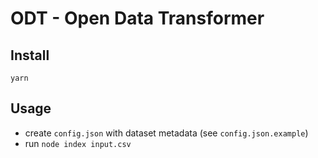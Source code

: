 # ODT - Open Data Transformer

## Install
```
yarn
```

## Usage
 - create `config.json` with dataset metadata (see `config.json.example`)
 - run `node index input.csv`